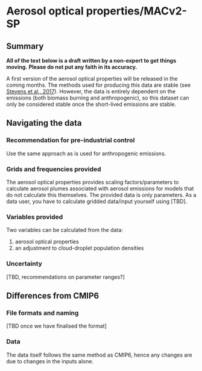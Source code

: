 # Aerosol optical properties/MACv2-SP

## Summary

**All of the text below is a draft written by a non-expert to get things moving.**
**Please do not put any faith in its accuracy.**

A first version of the aerosol optical properties will be released in the coming months.
The methods used for producing this data are stable 
(see [Stevens et al., 2017](https://gmd.copernicus.org/articles/10/433/2017/)).
However, the data is entirely dependent on the emissions
(both biomass burning and anthropogenic),
so this dataset can only be considered stable once the short-lived emissions are stable.

## Navigating the data

### Recommendation for pre-industrial control

Use the same approach as is used for anthropogenic emissions.

### Grids and frequencies provided

The aerosol optical properties provides scaling factors/parameters 
to calculate aerosol plumes associated with aerosol emissions
for models that do not calculate this themselves.
The provided data is only parameters.
As a data user, you have to calculate gridded data/input yourself using [TBD].

### Variables provided

Two variables can be calculated from the data:

1. aerosol optical properties
1. an adjustment to cloud-droplet population densities

### Uncertainty

[TBD, recommendations on parameter ranges?]

## Differences from CMIP6

### File formats and naming

[TBD once we have finalised the format]

### Data

The data itself follows the same method as CMIP6,
hence any changes are due to changes in the inputs alone.

